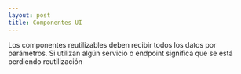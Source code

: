 ```yaml
---
layout: post
title: Componentes UI
---
```

Los componentes reutilizables deben recibir todos los datos por parámetros. Si utilizan algún servicio o endpoint significa que se está perdiendo reutilización 
